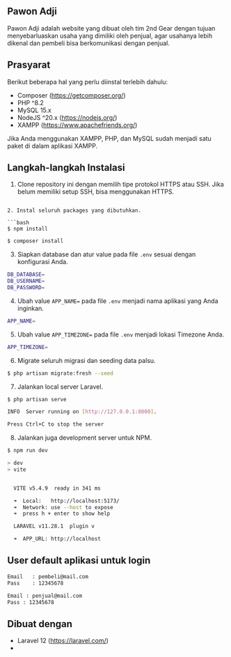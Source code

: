 ## Pawon Adji

Pawon Adji adalah website yang dibuat oleh tim 2nd Gear dengan tujuan menyebarluaskan usaha yang dimiliki oleh penjual, agar usahanya lebih dikenal dan pembeli bisa berkomunikasi dengan penjual.

## Prasyarat

Berikut beberapa hal yang perlu diinstal terlebih dahulu:

-   Composer (https://getcomposer.org/)
-   PHP ^8.2
-   MySQL 15.x
-   NodeJS ^20.x (https://nodejs.org/)
-   XAMPP (https://www.apachefriends.org/)

Jika Anda menggunakan XAMPP, PHP, dan MySQL sudah menjadi satu paket di dalam aplikasi XAMPP.

## Langkah-langkah Instalasi

1. Clone repository ini dengan memilih tipe protokol HTTPS atau SSH. Jika belum memiliki setup SSH, bisa menggunakan HTTPS.
```

2. Instal seluruh packages yang dibutuhkan.

```bash
$ npm install
```

```bash
$ composer install
```

3. Siapkan database dan atur value pada file `.env` sesuai dengan konfigurasi Anda.

```bash
DB_DATABASE=
DB_USERNAME=
DB_PASSWORD=
```

4. Ubah value `APP_NAME=` pada file `.env` menjadi nama aplikasi yang Anda inginkan.

```bash
APP_NAME=
```

5. Ubah value `APP_TIMEZONE=` pada file `.env` menjadi lokasi Timezone Anda.

```bash
APP_TIMEZONE=
```

6. Migrate seluruh migrasi dan seeding data palsu.

```bash
$ php artisan migrate:fresh --seed
```

7. Jalankan local server Laravel.

```bash
$ php artisan serve
```

```bash
INFO  Server running on [http://127.0.0.1:8000].

Press Ctrl+C to stop the server
```

8. Jalankan juga development server untuk NPM.

```bash
$ npm run dev
```

```bash
> dev
> vite


  VITE v5.4.9  ready in 341 ms

  ➜  Local:   http://localhost:5173/
  ➜  Network: use --host to expose
  ➜  press h + enter to show help

  LARAVEL v11.28.1  plugin v

  ➜  APP_URL: http://localhost

```

## User default aplikasi untuk login

```bash
Email   : pembeli@mail.com
Pass    : 12345678

Email : penjual@mail.com
Pass : 12345678
```

## Dibuat dengan

-   Laravel 12 (https://laravel.com/)
- 
